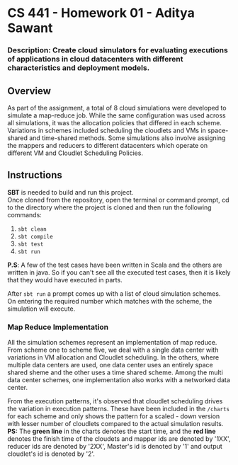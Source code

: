 # CS 441 - Homework 01 - Aditya Sawant
### Description: Create cloud simulators for evaluating executions of applications in cloud datacenters with different characteristics and deployment models.


## Overview
As part of the assignment, a total of 8 cloud simulations were developed to simulate a map-reduce job. While the same configuration was used across all simulations, it was the allocation policies that differed in each scheme.
Variations in schemes included scheduling the cloudlets and VMs in space-shared and time-shared methods. Some simulations also involve assigning the mappers and reducers to different datacenters which operate on different VM and Cloudlet Scheduling Policies.


## Instructions 
**SBT** is needed to build and run this project.   
Once cloned from the repository, open the terminal or command prompt, cd to the directory where the project is cloned and then run the following commands:  
1) ```sbt clean```    
2) ```sbt compile```    
3) ```sbt test```    
4) ```sbt run```    

**P.S**: A few of the test cases have been written in Scala and the others are written in java. So if you can't see all the executed test cases, then it is likely that they would have executed in parts.    
    
After ```sbt run``` a prompt comes up with a list of cloud simulation schemes. On entering the required number which matches with the scheme, the simulation will execute.


### Map Reduce Implementation
All the simulation schemes represent an implementation of map reduce. 
From scheme one to scheme five, we deal with a single data center with variations in VM allocation and Cloudlet scheduling. 
In the others, where multiple data centers are used, one data center uses an entirely space shared sheme and the other uses a time shared scheme. Among the multi data center schemes, one implementation also works with a networked data center.   
  
From the execution patterns, it's observed that cloudlet scheduling drives the variation in execution patterns. These have been included in the ```/charts``` for each scheme and only shows the pattern for a scaled - down version with lesser number of cloudlets compared to the actual simulation results.
  **PS:** The **green line** in the charts denotes the start time, and the **red line** denotes the finish time of the cloudets and mapper ids are denoted by '1XX', reducer ids are denoted by '2XX', Master's id is denoted by '1' and output cloudlet's id is denoted by '2'.

